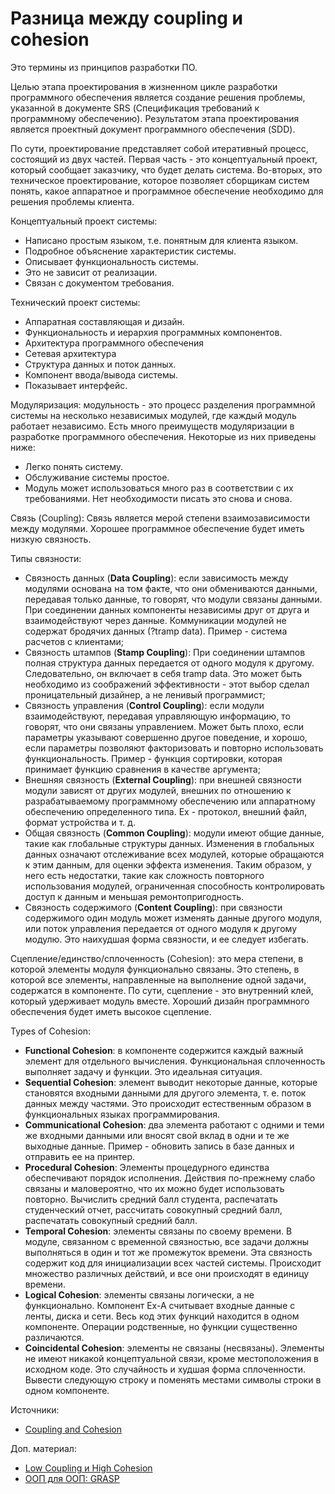 # Разница между coupling и cohesion

Это термины из принципов разработки ПО.

Целью этапа проектирования в жизненном цикле разработки программного обеспечения является создание решения проблемы, указанной в документе SRS (Спецификация требований к программному обеспечению). Результатом этапа проектирования является проектный документ программного обеспечения (SDD).

По сути, проектирование представляет собой итеративный процесс, состоящий из двух частей. Первая часть - это концептуальный проект, который сообщает заказчику, что будет делать система. Во-вторых, это техническое проектирование, которое позволяет сборщикам систем понять, какое аппаратное и программное обеспечение необходимо для решения проблемы клиента.

Концептуальный проект системы:

* Написано простым языком, т.е. понятным для клиента языком.
* Подробное объяснение характеристик системы.
* Описывает функциональность системы.
* Это не зависит от реализации.
* Связан с документом требования.

Технический проект системы:

* Аппаратная составляющая и дизайн.
* Функциональность и иерархия программных компонентов.
* Архитектура программного обеспечения
* Сетевая архитектура
* Структура данных и поток данных.
* Компонент ввода/вывода системы.
* Показывает интерфейс.

Модуляризация: модульность - это процесс разделения программной системы на несколько независимых модулей, где каждый модуль работает независимо. Есть много преимуществ модуляризации в разработке программного обеспечения. Некоторые из них приведены ниже:

* Легко понять систему.
* Обслуживание системы простое.
* Модуль может использоваться много раз в соответствии с их требованиями. Нет необходимости писать это снова и снова.

Связь (Coupling): Связь является мерой степени взаимозависимости между модулями. Хорошее программное обеспечение будет иметь низкую связность.

Типы связности:

* Связность данных (**Data Coupling**): если зависимость между модулями основана на том факте, что они обмениваются данными, передавая только данные, то говорят, что модули связаны данными. При соединении данных компоненты независимы друг от друга и взаимодействуют через данные. Коммуникации модулей не содержат бродячих данных (?tramp data). Пример - система расчетов с клиентами;
* Связность штампов (**Stamp Coupling**): При соединении штампов полная структура данных передается от одного модуля к другому. Следовательно, он включает в себя tramp data. Это может быть необходимо из соображений эффективности - этот выбор сделал проницательный дизайнер, а не ленивый программист;
* Связность управления (**Control Coupling**): если модули взаимодействуют, передавая управляющую информацию, то говорят, что они связаны управлением. Может быть плохо, если параметры указывают совершенно другое поведение, и хорошо, если параметры позволяют факторизовать и повторно использовать функциональность. Пример - функция сортировки, которая принимает функцию сравнения в качестве аргумента;
* Внешняя связность (**External Coupling**): при внешней связности модули зависят от других модулей, внешних по отношению к разрабатываемому программному обеспечению или аппаратному обеспечению определенного типа. Ex - протокол, внешний файл, формат устройства и т. д.
* Общая связность (**Common Coupling**): модули имеют общие данные, такие как глобальные структуры данных. Изменения в глобальных данных означают отслеживание всех модулей, которые обращаются к этим данным, для оценки эффекта изменения. Таким образом, у него есть недостатки, такие как сложность повторного использования модулей, ограниченная способность контролировать доступ к данным и меньшая ремонтопригодность.
* Связность содержимого (**Content Coupling**): при связности содержимого один модуль может изменять данные другого модуля, или поток управления передается от одного модуля к другому модулю. Это наихудшая форма связности, и ее следует избегать.

Сцепление/единство/сплоченность (Cohesion): это мера степени, в которой элементы модуля функционально связаны. Это степень, в которой все элементы, направленные на выполнение одной задачи, содержатся в компоненте. По сути, сцепление - это внутренний клей, который удерживает модуль вместе. Хороший дизайн программного обеспечения будет иметь высокое сцепление.

Types of Cohesion:

* **Functional Cohesion**: в компоненте содержится каждый важный элемент для отдельного вычисления. Функциональная сплоченность выполняет задачу и функции. Это идеальная ситуация.
* **Sequential Cohesion**: элемент выводит некоторые данные, которые становятся входными данными для другого элемента, т. е. поток данных между частями. Это происходит естественным образом в функциональных языках программирования.
* **Communicational Cohesion**: два элемента работают с одними и теми же входными данными или вносят свой вклад в одни и те же выходные данные. Пример - обновить запись в базе данных и отправить ее на принтер.
* **Procedural Cohesion**: Элементы процедурного единства обеспечивают порядок исполнения. Действия по-прежнему слабо связаны и маловероятно, что их можно будет использовать повторно. Вычислить средний балл студента, распечатать студенческий отчет, рассчитать совокупный средний балл, распечатать совокупный средний балл.
* **Temporal Cohesion**: элементы связаны по своему времени. В модуле, связанном с временной связностью, все задачи должны выполняться в один и тот же промежуток времени. Эта связность содержит код для инициализации всех частей системы. Происходит множество различных действий, и все они происходят в единицу времени.
* **Logical Cohesion**: элементы связаны логически, а не функционально. Компонент Ex-A считывает входные данные с ленты, диска и сети. Весь код этих функций находится в одном компоненте. Операции родственные, но функции существенно различаются.
* **Coincidental Cohesion**: элементы не связаны (несвязаны). Элементы не имеют никакой концептуальной связи, кроме местоположения в исходном коде. Это случайность и худшая форма сплоченности. Вывести следующую строку и поменять местами символы строки в одном компоненте.

Источники:

* [Coupling and Cohesion](https://www.geeksforgeeks.org/software-engineering-coupling-and-cohesion/?ref=lbp)

Доп. материал:

* [Low Coupling и High Cohesion](https://medium.com/german-gorelkin/low-coupling-high-cohesion-d36369fb1be9)
* [ООП для ООП: GRASP](https://habr.com/ru/post/38323/)
